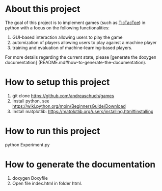 # About this project
The goal of this project is to implement games (such as [TicTacToe](https://en.wikipedia.org/wiki/Tic-tac-toe)) in python with a focus on the following functionalities:
1. GUI-based interaction allowing users to play the game
2. automization of players allowing users to play against a machine player 
3. training and evaluation of machine-learning-based players.

For more details regarding the current state, please [generate the doxygen documentation] (README.md#how-to-generate-the-documentation).

# How to setup this project
1. git clone https://github.com/andreaschuch/games
2. Install python, see https://wiki.python.org/moin/BeginnersGuide/Download
3. Install  matplotlib: https://matplotlib.org/users/installing.html#installing

# How to run this project
python Experiment.py

# How to generate the documentation
1. doxygen Doxyfile
2. Open file index.html in folder html.
